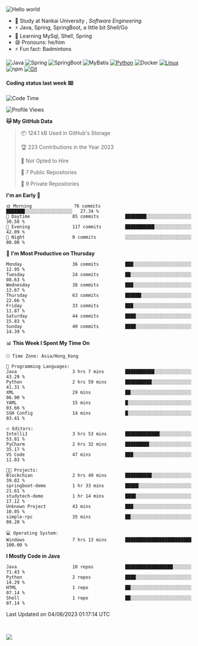 

<img src="https://raw.githubusercontent.com/sagar-viradiya/sagar-viradiya/master/resources/banner.png" alt="Hello world">


<br/>


- 🍻  Study at Nankai University , _Software Engineering_
- ⚡  Java, Spring, SpringBoot, a little bit Shell/Go
- 🌱 Learning MySql, Shell, Spring
- 😄 Pronouns: he/him
- ⚡ Fun fact: Badmintons

![Java](https://img.shields.io/badge/-Java-007396?style=flat-square&logo=java&logoColor=ffffff)
![Spring](https://img.shields.io/badge/-Spring-green)
![SpringBoot](https://img.shields.io/badge/-SpringBoot-green)
![MyBatis](https://img.shields.io/badge/-MyBatis-yellowgreen)
[![Python](https://img.shields.io/badge/-Python-3776AB?style=flat-square&logo=python&logoColor=ffffff)](https://www.python.org/)
![Docker](https://img.shields.io/badge/Docker-2496ED?style=flat-square&logo=docker&logoColor=ffffff)
[![Linux](https://img.shields.io/badge/-Linux-333333?style=flat-square&logo=linux&logoColor=white)](https://www.linuxfoundation.org/)
![npm](https://img.shields.io/badge/-NPM-CB3837?style=flat-square&logo=npm&logoColor=white)
[![Git](https://img.shields.io/badge/-Git-f05032?style=flat-square&logo=git&logoColor=white)](https://git-scm.com/)

#### Coding status last week ⌨️

<!--START_SECTION:waka-->
![Code Time](http://img.shields.io/badge/Code%20Time-197%20hrs%2016%20mins-blue)

![Profile Views](http://img.shields.io/badge/Profile%20Views-0-blue)

**🐱 My GitHub Data** 

> 📦 124.1 kB Used in GitHub's Storage 
 > 
> 🏆 223 Contributions in the Year 2023
 > 
> 🚫 Not Opted to Hire
 > 
> 📜 7 Public Repositories 
 > 
> 🔑 9 Private Repositories 
 > 
**I'm an Early 🐤** 

```text
🌞 Morning                76 commits          ███████░░░░░░░░░░░░░░░░░░   27.34 % 
🌆 Daytime                85 commits          ████████░░░░░░░░░░░░░░░░░   30.58 % 
🌃 Evening                117 commits         ███████████░░░░░░░░░░░░░░   42.09 % 
🌙 Night                  0 commits           ░░░░░░░░░░░░░░░░░░░░░░░░░   00.00 % 
```
📅 **I'm Most Productive on Thursday** 

```text
Monday                   36 commits          ███░░░░░░░░░░░░░░░░░░░░░░   12.95 % 
Tuesday                  24 commits          ██░░░░░░░░░░░░░░░░░░░░░░░   08.63 % 
Wednesday                38 commits          ███░░░░░░░░░░░░░░░░░░░░░░   13.67 % 
Thursday                 63 commits          ██████░░░░░░░░░░░░░░░░░░░   22.66 % 
Friday                   33 commits          ███░░░░░░░░░░░░░░░░░░░░░░   11.87 % 
Saturday                 44 commits          ████░░░░░░░░░░░░░░░░░░░░░   15.83 % 
Sunday                   40 commits          ████░░░░░░░░░░░░░░░░░░░░░   14.39 % 
```


📊 **This Week I Spent My Time On** 

```text
🕑︎ Time Zone: Asia/Hong_Kong

💬 Programming Languages: 
Java                     3 hrs 7 mins        ███████████░░░░░░░░░░░░░░   43.29 % 
Python                   2 hrs 59 mins       ██████████░░░░░░░░░░░░░░░   41.31 % 
XML                      29 mins             ██░░░░░░░░░░░░░░░░░░░░░░░   06.90 % 
YAML                     15 mins             █░░░░░░░░░░░░░░░░░░░░░░░░   03.66 % 
SSH Config               14 mins             █░░░░░░░░░░░░░░░░░░░░░░░░   03.41 % 

🔥 Editors: 
IntelliJ                 3 hrs 53 mins       █████████████░░░░░░░░░░░░   53.81 % 
PyCharm                  2 hrs 32 mins       █████████░░░░░░░░░░░░░░░░   35.17 % 
VS Code                  47 mins             ███░░░░░░░░░░░░░░░░░░░░░░   11.03 % 

🐱‍💻 Projects: 
Blockchian               2 hrs 49 mins       ██████████░░░░░░░░░░░░░░░   39.02 % 
springboot-demo          1 hr 33 mins        █████░░░░░░░░░░░░░░░░░░░░   21.61 % 
studytech-demo           1 hr 14 mins        ████░░░░░░░░░░░░░░░░░░░░░   17.12 % 
Unknown Project          43 mins             ███░░░░░░░░░░░░░░░░░░░░░░   10.05 % 
simple-rpc               35 mins             ██░░░░░░░░░░░░░░░░░░░░░░░   08.28 % 

💻 Operating System: 
Windows                  7 hrs 13 mins       █████████████████████████   100.00 % 
```

**I Mostly Code in Java** 

```text
Java                     10 repos            ██████████████████░░░░░░░   71.43 % 
Python                   2 repos             ████░░░░░░░░░░░░░░░░░░░░░   14.29 % 
HTML                     1 repo              ██░░░░░░░░░░░░░░░░░░░░░░░   07.14 % 
Shell                    1 repo              ██░░░░░░░░░░░░░░░░░░░░░░░   07.14 % 
```




 Last Updated on 04/06/2023 01:17:14 UTC
<!--END_SECTION:waka-->

<br/>

![](https://github-profile-trophy.vercel.app/?username=quincysky&column=7)







